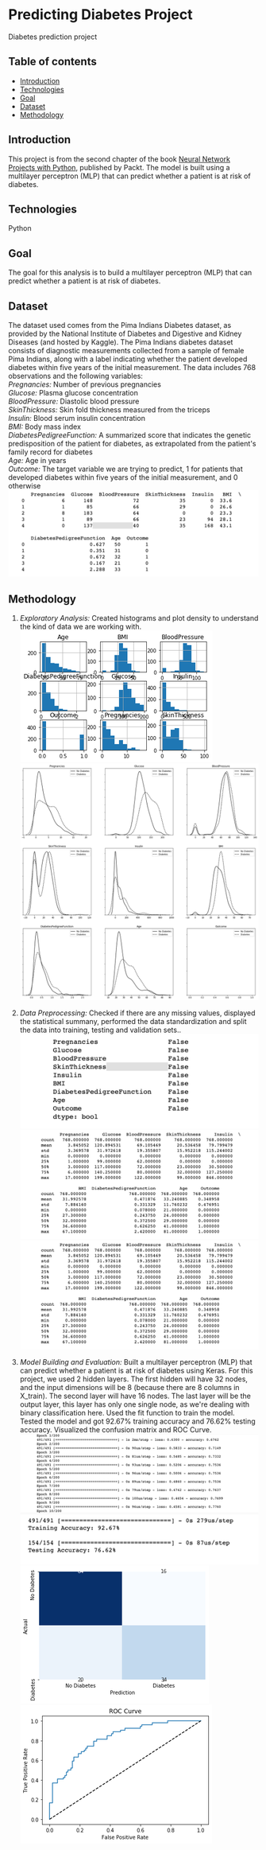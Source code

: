 # Predicting Diabetes Project

Diabetes prediction project

## Table of contents

- [Introduction](#introduction)
- [Technologies](#technologies)
- [Goal](#goal)
- [Dataset](#dataset)
- [Methodology](#methodology)

## Introduction

This project is from the second chapter of the book [Neural Network Projects with Python](https://www.packtpub.com/big-data-and-business-intelligence/neural-network-projects-python?utm_source=github&utm_medium=repository), published by Packt. The model is built using a multilayer perceptron (MLP) that can predict whether a patient is at risk of diabetes.

## Technologies

Python

## Goal

The goal for this analysis is to build a multilayer perceptron (MLP) that can predict whether a patient is at risk of diabetes.

## Dataset

The dataset used comes from the Pima Indians Diabetes dataset, as provided by the National Institute of Diabetes and Digestive and Kidney Diseases (and hosted by Kaggle). The Pima Indians diabetes dataset consists of diagnostic measurements collected from a sample of female Pima Indians, along with a label indicating whether the patient developed diabetes within five years of the initial measurement.
The data includes 768 observations and the following variables:
<br>
_Pregnancies:_ Number of previous pregnancies
<br>
_Glucose:_ Plasma glucose concentration
<br>
_BloodPressure:_ Diastolic blood pressure
<br>
_SkinThickness:_ Skin fold thickness measured from the triceps
<br>
_Insulin:_ Blood serum insulin concentration
<br>
_BMI:_ Body mass index
<br>
_DiabetesPedigreeFunction:_ A summarized score that indicates the genetic predisposition of the patient for diabetes, as extrapolated from the patient's family record for diabetes
<br>
_Age:_ Age in years
<br>
_Outcome:_ The target variable we are trying to predict, 1 for patients that developed diabetes within five years of the initial measurement, and 0 otherwise
![Dataview](./img/sampledata.png)

## Methodology

1. _Exploratory Analysis:_ Created histograms and plot density to understand the kind of data we are working with.<br />
   ![Histogram](./img/histograms.png) <br />
   ![Plotdensitymap](./img/plotdensity.png) <br />

2. _Data Preprocessing:_ Checked if there are any missing values, displayed the statistical summany, performed the data standardization and split the data into training, testing and validation sets.. <br />
   ![Datacleaning](./img/datacleaning.png)<br />
   ![Statistics](./img/statistics.png)<br />
   ![Standardization](./img/statistics.png)<br />

3. _Model Building and Evaluation:_ Built a multilayer perceptron (MLP) that can predict whether a patient is at risk of diabetes using Keras. For this project, we used 2 hidden layers. The first hidden will have 32 nodes, and the input dimensions will be 8 (because there are 8 columns in X_train). The second layer will have 16 nodes. The last layer will be the output layer, this layer has only one single node, as we're dealing with binary classification here. Used the fit function to train the model. Tested the model and got 92.67% training accuracy and 76.62% testing accuracy. Visualized the confusion matrix and ROC Curve.<br />
   ![TrainModel](./img/train.png) ![TestModel](./img/testing.png)<br />
   ![ConfusionMatrix](./img/confusionmatrix.png) ![ROCcurve](./img/ROCcurve.png)<br />
